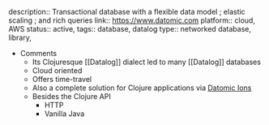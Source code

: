 description:: Transactional database with a flexible data model ; elastic scaling ; and rich queries
link:: https://www.datomic.com
platform:: cloud, AWS
status:: active, 
tags:: database, datalog
type:: networked database, library,

- Comments
	- Its Clojuresque [[Datalog]] dialect led to many [[Datalog]] databases
	- Cloud oriented
	- Offers time-travel
	- Also a complete solution for Clojure applications via [Datomic Ions](https://docs.datomic.com/cloud/whatis/architecture.html#applications)
	- Besides the Clojure API
		- HTTP
		- Vanilla Java